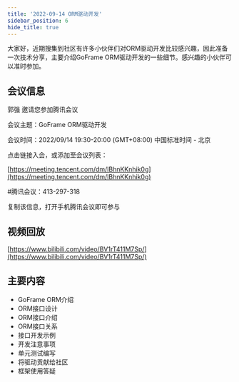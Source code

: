 ```yaml
---
title: '2022-09-14 ORM驱动开发'
sidebar_position: 6
hide_title: true
---
```


大家好，近期搜集到社区有许多小伙伴们对ORM驱动开发比较感兴趣，因此准备一次技术分享，主要介绍GoFrame ORM驱动开发的一些细节。感兴趣的小伙伴可以准时参加。

## 会议信息

郭强 邀请您参加腾讯会议

会议主题：GoFrame ORM驱动开发

会议时间：2022/09/14 19:30-20:00 (GMT+08:00) 中国标准时间 - 北京

点击链接入会，或添加至会议列表：

[https://meeting.tencent.com/dm/lBhnKKnhik0g](https://meeting.tencent.com/dm/lBhnKKnhik0g)

#腾讯会议：413-297-318

复制该信息，打开手机腾讯会议即可参与

## 视频回放

[https://www.bilibili.com/video/BV1rT411M7Sp/](https://www.bilibili.com/video/BV1rT411M7Sp/)

## 主要内容

- GoFrame ORM介绍
- ORM接口设计
- ORM接口介绍
- ORM接口关系
- 接口开发示例
- 开发注意事项
- 单元测试编写
- 将驱动贡献给社区
- 框架使用答疑